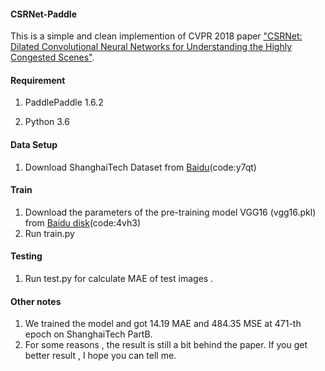#### CSRNet-Paddle

This is a simple and clean implemention of CVPR 2018 paper ["CSRNet: Dilated Convolutional Neural Networks for Understanding the Highly Congested Scenes"]( https://arxiv.org/abs/1802.10062 ).

#### Requirement

1. PaddlePaddle 1.6.2

2. Python 3.6

#### Data Setup

1. Download ShanghaiTech Dataset from [Baidu](https://pan.baidu.com/s/1nBxiBFZV0naJp7t9A6HkFA)(code:y7qt)

#### Train

1. Download the parameters of the pre-training model VGG16 (vgg16.pkl) from [Baidu disk](https://pan.baidu.com/s/1_VQ2SOvAmsXLCah6x8PzZQ)(code:4vh3)
2. Run train.py

#### Testing

1. Run test.py for calculate MAE of test images .

#### Other notes

1. We trained the model and got 14.19  MAE  and 484.35 MSE at 471-th epoch on ShanghaiTech PartB.
2. For some reasons , the result is still a bit behind the paper. If you get better result , I hope you can tell me.

